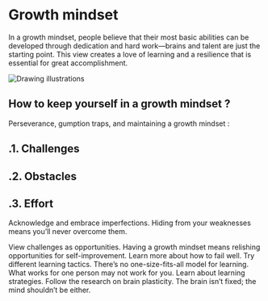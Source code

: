 # Growth mindset
In a growth mindset, people believe that their most basic abilities can be developed through dedication and hard work—brains and talent are just the starting point. This view creates a love of learning and a resilience that is essential for great accomplishment.

![Drawing illustrations ](https://www.nexus-education.com/wp-content/uploads/2019/06/continuum.png)

##  How to keep yourself in a growth mindset ?
Perseverance, gumption traps, and maintaining a growth mindset :

  ## .1. Challenges
  
 ## .2. Obstacles
  
 ## .3. Effort
  

 Acknowledge and embrace imperfections.
 Hiding from your weaknesses means you’ll never overcome them.

 View challenges as opportunities.
 Having a growth mindset means relishing opportunities for self-improvement. Learn more about how to fail well.
 Try different learning tactics.
 There’s no one-size-fits-all model for learning. What works for one person may not work for you. Learn about learning strategies.
 Follow the research on brain plasticity.
 The brain isn’t fixed; the mind shouldn’t be either.
 
 
 
 



